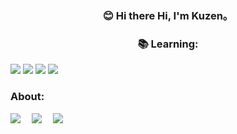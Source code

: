 <div align="center">

  ### 😊 Hi there Hi, I'm Kuzen。
<div>

### 📚 Learning:
<div style="text-align: left">
  <code><img src="https://img.shields.io/badge/typescript-%23007ACC.svg?style=for-the-badge&logo=typescript&logoColor=white"/></code>
  <code><img src="https://img.shields.io/badge/react-%2320232a.svg?style=for-the-badge&logo=react&logoColor=%2361DAFB"/></code>
  <code><img src="https://img.shields.io/badge/node.js-6DA55F?style=for-the-badge&logo=node.js&logoColor=white"/></code>
  <code><img src="https://img.shields.io/badge/vuejs-%2335495e.svg?style=for-the-badge&logo=vuedotjs&logoColor=%234FC08D"/></code>
</div>


<div style="text-align: left;">

###  About: 

  <a href="https://x.com/kuzen_so"><img src="https://img.shields.io/badge/Twitter-推特-blue" /></a>&emsp;
  <a href="https://www.kuzen.top"><img src="https://img.shields.io/badge/Blog-%E5%8D%9A%E5%AE%A2-orange?style=flat" /></a>&emsp;
  <a href="https://www.v2ex.com/member/xiaokunda"><img src="https://img.shields.io/badge/v2ex-V%E7%AB%99-%7B%7D" /></a>&emsp;
</div>
  

